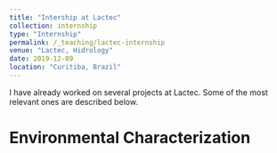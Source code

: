 ```yaml
---
title: "Intership at Lactec"
collection: internship
type: "Internship"
permalink: /_teaching/lactec-internship
venue: "Lactec, Hidrology"
date: 2019-12-09
location: "Curitiba, Brazil"
---
```


I have already worked on several projects at Lactec. Some of the most relevant ones are described below.

Environmental Characterization
======
